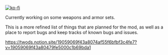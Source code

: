 [![ko-fi](https://ko-fi.com/img/githubbutton_sm.svg)](https://ko-fi.com/D1D11A37DS)

Currently working on some weapons and armor sets. 

This is a more refined list of things that are planned for the mod, as well as a place to report bugs and keep tracks of known bugs and issues.

https://twods.notion.site/19059069f43a8074af55f6bfbf3c4fe7?v=19059069f43a80479fe5000c1b69bda1
